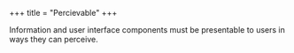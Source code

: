 +++
title = "Percievable"
+++

Information and user interface components must be presentable to users in ways they can perceive.
